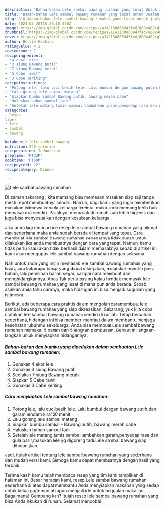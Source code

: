 ```yaml
---
description: "Bahan-bahan Lele sambal bawang rumahan yang lezat Untuk Jualan"
title: "Bahan-bahan Lele sambal bawang rumahan yang lezat Untuk Jualan"
slug: 816-bahan-bahan-lele-sambal-bawang-rumahan-yang-lezat-untuk-jualan
date: 2021-03-20T15:26:10.460Z
image: https://img-global.cpcdn.com/recipes/a141130865843fed/680x482cq70/lele-sambal-bawang-rumahan-foto-resep-utama.jpg
thumbnail: https://img-global.cpcdn.com/recipes/a141130865843fed/680x482cq70/lele-sambal-bawang-rumahan-foto-resep-utama.jpg
cover: https://img-global.cpcdn.com/recipes/a141130865843fed/680x482cq70/lele-sambal-bawang-rumahan-foto-resep-utama.jpg
author: Bettie Hopkins
ratingvalue: 4.2
reviewcount: 7
recipeingredient:
- "4 ekor lele"
- "3 siung Bawang putih"
- "7 siung Bawang merah"
- "5 Cabe rawit"
- "3 Cabe keriting"
recipeinstructions:
- "Potong lele, lalu cuci besih lele. Lalu bumbui dengan bawang putih,dan garam rendam kira&#34;20 menit"
- "Lalu goreng lele sampai matang"
- "Siapkan bumbu sambal Bawang putih, bawang merah,cabe"
- "Haluskan bahan sambel tadi"
- "Setelah lele matang tumis sambal tambahkan garam,penyedap rasa dan gula pasir,masukan lele yg digoreng tadi.Lele sambal bawang siap dihidangkan."
categories:
- Resep
tags:
- lele
- sambal
- bawang

katakunci: lele sambal bawang 
nutrition: 240 calories
recipecuisine: Indonesian
preptime: "PT32M"
cooktime: "PT59M"
recipeyield: "2"
recipecategory: Dinner

---
```



![Lele sambal bawang rumahan](https://img-global.cpcdn.com/recipes/a141130865843fed/680x482cq70/lele-sambal-bawang-rumahan-foto-resep-utama.jpg)

Di zaman  sekarang , kita memang bisa memesan masakan siap saji tanpa mesti repot membuatnya sendiri. Namun, bagi kamu yang ingin memberikan masakan istimewa kepada keluarga tercinta, maka anda memang lebih baik memasaknya sendiri. Pasalnya, memasak di rumah jauh lebih higienis dan juga bisa menyesuaikan dengan kesukaan keluarga.

Jika anda lagi mencari ide resep lele sambal bawang rumahan yang nikmat dan sederhana,maka anda sudah berada di tempat yang tepat. Cara membuat lele sambal bawang rumahan  sebenarnya tidak susah untuk dilakukan jika anda membuatnya dengan cara yang tepat. Namun, kamu tidak perlu risau akan tidak berhasil dalam memasaknya 
sebab di artikel ini kami akan mengupas lele sambal bawang rumahan dengan seksama.  



Nah untuk anda yang ingin memasak lele sambal bawang rumahan yang lezat, ada beberapa tahap yang dapat dikerjakan, mulai dari memilih jenis bahan, lalu pemilihan bahan segar, sampai cara membuat dan menghidangkannya. Anda Tak perlu pusing kalau hendak memasak lele sambal bawang rumahan yang lezat di mana pun anda berada. Sebab, asalkan anda  tahu caranya, maka hidangan ini bisa menjadi suguhan yang istimewa.

Berikut, ada beberapa cara praktis  dalam mengolah caramembuat lele sambal bawang rumahan yang siap dikreasikan. Sekarang, yuk kita coba ciptakan lele sambal bawang rumahan sendiri di rumah. Tetap berbahan sederhana, hidangan ini bisa memberi manfaat dalam membantu menjaga kesehatan tubuhmu sekeluarga. Anda bisa membuat Lele sambal bawang rumahan memakai 5 bahan dan 5 langkah pembuatan. Berikut ini langkah-langkah untuk menyiapkan hidangannya.

<!--inarticleads1-->

##### Bahan-bahan dan bumbu yang diperlukan dalam pembuatan Lele sambal bawang rumahan:

1. Gunakan 4 ekor lele
1. Gunakan 3 siung Bawang putih
1. Sediakan 7 siung Bawang merah
1. Siapkan 5 Cabe rawit
1. Gunakan 3 Cabe keriting




<!--inarticleads2-->

##### Cara menyiapkan Lele sambal bawang rumahan:

1. Potong lele, lalu cuci besih lele. Lalu bumbui dengan bawang putih,dan garam rendam kira&#34;20 menit
1. Lalu goreng lele sampai matang
1. Siapkan bumbu sambal - Bawang putih, bawang merah,cabe
1. Haluskan bahan sambel tadi
1. Setelah lele matang tumis sambal tambahkan garam,penyedap rasa dan gula pasir,masukan lele yg digoreng tadi.Lele sambal bawang siap dihidangkan.




Jadi, itulah artikel tentang  lele sambal bawang rumahan  yang sederhana dan mudah versi kami. Semoga kamu dapat membuatnya dengan hasil yang terbaik. 

Terima kasih kamu telah membaca resep yang tim kami tampilkan di halaman ini. Besar harapan kami, resep  Lele sambal bawang rumahan sederhana di atas dapat membantu Anda menyiapkan makanan yang sedap untuk keluarga/teman ataupun menjadi ide untuk berjualan makanan. Bagaimana? Gampang kan? Itulah resep lele sambal bawang rumahan yang bisa Anda lakukan di rumah. Selamat mencoba!

